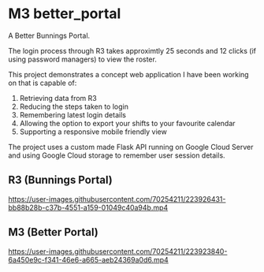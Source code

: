 # M3 better_portal

A Better Bunnings Portal.

The login process through R3 takes approximtly 25 seconds and 12 clicks (if using password managers) to view the roster.

This project demonstrates a concept web application I have been working on that is capable of:
1) Retrieving data from R3
2) Reducing the steps taken to login
3) Remembering latest login details
4) Allowing the option to export your shifts to your favourite calendar
5) Supporting a responsive mobile friendly view

The project uses a custom made Flask API running on Google Cloud Server and using Google Cloud storage to remember user session details.


## R3 (Bunnings Portal)
https://user-images.githubusercontent.com/70254211/223926431-bb88b28b-c37b-4551-a159-01049c40a94b.mp4

## M3 (Better Portal)
https://user-images.githubusercontent.com/70254211/223923840-6a450e9c-f341-46e6-a665-aeb24369a0d6.mp4
